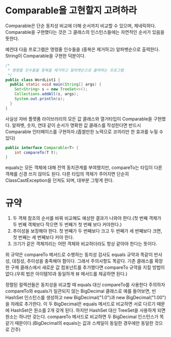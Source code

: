 # Comparable을 고현할지 고려하라
Comparable은 단순 동치성 비교에 더해 순서까지 비교할 수 있으며, 제네릭하다. Comparable을 구현했다는 것은 그 클래스의 인스턴스들에는 자연적인 순서가 있음을 뜻한다.

예컨대 다음 프로그램은 명령줄 인수들을 (중복은 제거하고) 알파벳순으로 출력한다. String이 Comparable을 구현한 덕분이다.
```java
/*
 * 명령줄 인수들을 중복을 제거하고 알파벳순으로 출력하는 프로그램
 */
public class WordList1 {
  public static void main(String[] args) {
    Set<String> s = new TreeSet<>();
    Collections.addAll(s, args);
    System.out.println(s);
  }
}
```
사실상 자바 플랫폼 라이브러리의 모든 값 클래스와 열거타입이 Comparable을 구현했다. 알파벳, 숫자, 연대 같이 순서가 명확한 값 클래스를 작성한다면 반드시 Comparable 인터페이스를 구현하자.(좁쌀만한 노력으로 코끼리만 한 효과를 누릴 수 있다)
```java
public interface Comparable<T> {
    int compareTo(T t);
}
```
equals는 모든 객체에 대해 전역 동치관계를 부여했지만, compareTo는 타입이 다른 객체를 신경 쓰지 않아도 된다. 다른 타입의 객체가 주어지면 단순히 ClassCastException을 던져도 되며, 대부분 그렇게 한다.

# 규약
1. 두 객체 참조의 순서를 바꿔 비교해도 예상한 결과가 나와야 한다.(첫 번째 객체가 두 번째 객체보다 작으면 두 번째가 첫 번째 보다 커야한다.)
2. 추이성을 보장해야 한다. 첫 번째가 두 번째보다 크고 두 번째가 세 번째보다 크면, 첫 번째는 세 번째보다 커야 한다.
3. 크기가 같은 객체끼리는 어떤 객체와 비교하더라도 항상 같아야 한다는 뜻이다.

위 규약은 compareTo 메서드로 수행하는 동치성 검사도 equals 규약과 똑같이 반사성, 대칭성, 추이성을 충족해야 함이다. 그래서 주의사항도 똑같다. 기존 클래스를 확장한 구체 클래스에서 새로운 값 컴포넌트를 추가했다면 compareTo 규약을 지킬 방법이 없다.(우회 법은 아이템10과 동일하게 뷰 메서드를 제공하면 된다.)

정렬된 컬렉션들은 동치성을 비교할 때 equals 대신 compareTo를 사용한다 주의하자 compareTo와 equals가 일관되지 않는 BigDecimal 클래스로 예를 들어보면, 빈 HashSet 인스턴스를 생성하고 new BigDecimal("1.0")과 new BigDecimal("1.00")을 차례로 추가한다. 이 두 BigDecimal은 equals 메서드로 비교하면 서로 다르기 때문에 HashSet은 원소를 2개 갖게 된다. 하지만 HashSet 대신 TreeSet을 사용하게 되면 원소는 하나만 갖는다. compareTo 메서드로 비교하면 두 BigDecimal 인스턴스가 똑같기 때문이다.(BigDecimal의 equals는 값과 스케일이 동일한 경우에만 동일한 것으로 간주)


